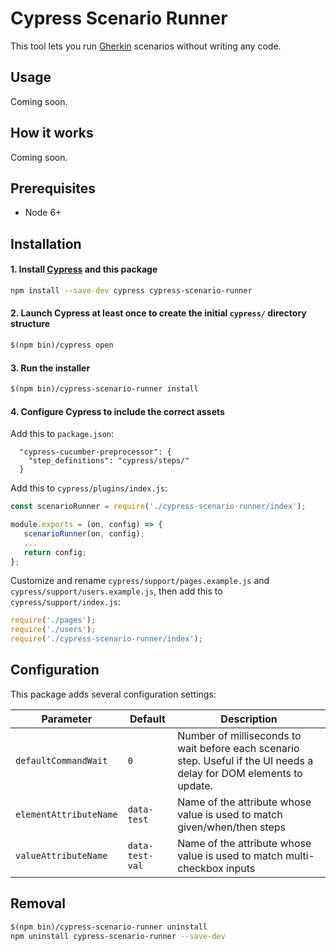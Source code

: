 Cypress Scenario Runner
===
This tool lets you run [Gherkin](https://docs.cucumber.io/gherkin/reference/) scenarios without writing any code.


Usage
---
Coming soon.


How it works
---
Coming soon.


Prerequisites
---
- Node 6+


Installation
---
#### 1. Install [Cypress](https://www.cypress.io/) and this package
```sh
npm install --save-dev cypress cypress-scenario-runner
```

#### 2. Launch Cypress at least once to create the initial `cypress/` directory structure
```sh
$(npm bin)/cypress open
```

#### 3. Run the installer
```sh
$(npm bin)/cypress-scenario-runner install
```

#### 4. Configure Cypress to include the correct assets

Add this to `package.json`:
```
  "cypress-cucumber-preprocessor": {
    "step_definitions": "cypress/steps/"
  }
```

Add this to `cypress/plugins/index.js`:
```js
const scenarioRunner = require('./cypress-scenario-runner/index');

module.exports = (on, config) => {
   scenarioRunner(on, config);
   ...
   return config;
};
```

Customize and rename `cypress/support/pages.example.js` and `cypress/support/users.example.js`, then add this to `cypress/support/index.js`:
```js
require('./pages');
require('./users');
require('./cypress-scenario-runner/index');
```


Configuration
---
This package adds several configuration settings:

Parameter | Default | Description
--- | --- | ---
`defaultCommandWait` | `0` | Number of milliseconds to wait before each scenario step. Useful if the UI needs a delay for DOM elements to update.
`elementAttributeName` | `data-test` | Name of the attribute whose value is used to match given/when/then steps
`valueAttributeName` | `data-test-val` | Name of the attribute whose value is used to match multi-checkbox inputs


Removal
---
```sh
$(npm bin)/cypress-scenario-runner uninstall
npm uninstall cypress-scenario-runner --save-dev
```
